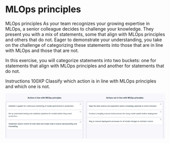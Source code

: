 # MLOps principles

MLOps principles
As your team recognizes your growing expertise in MLOps, a senior colleague decides to challenge your knowledge. They present you with a mix of statements, some that align with MLOps principles and others that do not. Eager to demonstrate your understanding, you take on the challenge of categorizing these statements into those that are in line with MLOps and those that are not.

In this exercise, you will categorize statements into two buckets: one for statements that align with MLOps principles and another for statements that do not.

Instructions
100XP
Classify which action is in line with MLOps principles and which one is not.

![alt text](image.png)